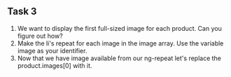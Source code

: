## Task 3

1. We want to display the first full-sized image for each product. Can you figure out how?
2. Make the li's repeat for each image in the image array. Use the variable image as your identifier.
3. Now that we have image available from our ng-repeat let's replace the product.images[0] with it.
